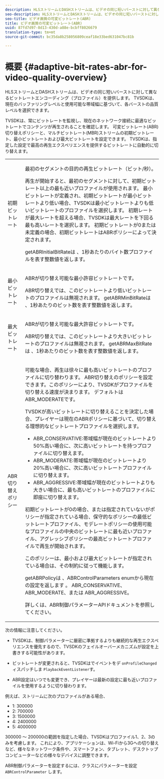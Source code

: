 ```yaml
---
description: HLSストリームとDASHストリームは、ビデオの同じ短いバーストに対して異なるビットレートエンコーディング（プロファイル）を提供します。 TVSDKは、現在のバッファリングレベルと使用可能な帯域幅に基づいて、各バーストの品質レベルを選択できます。
seo-description: HLSストリームとDASHストリームは、ビデオの同じ短いバーストに対して異なるビットレートエンコーディング（プロファイル）を提供します。 TVSDKは、現在のバッファリングレベルと使用可能な帯域幅に基づいて、各バーストの品質レベルを選択できます。
seo-title: ビデオ画質の可変ビットレート(ABR)
title: ビデオ画質の可変ビットレート(ABR)
uuid: 87fd7d97-8d13-430d-a88e-bcbff8026679
translation-type: tm+mt
source-git-commit: bc35da8b258056809ceaf18e33bed631047bc81b

---
```



# 概要 {#adaptive-bit-rates-abr-for-video-quality-overview}

HLSストリームとDASHストリームは、ビデオの同じ短いバーストに対して異なるビットレートエンコーディング（プロファイル）を提供します。 TVSDKは、現在のバッファリングレベルと使用可能な帯域幅に基づいて、各バーストの品質レベルを選択できます。

TVSDKは、常にビットレートを監視し、現在のネットワーク接続に最適なビットレートでコンテンツが再生されることを確認します。 可変ビットレート(ABR)切り替えポリシーと、マルチビットレート(MBR)ストリームの初期ビットレート、最小ビットレートおよび最大ビットレートを設定できます。 TVSDKは、指定した設定で最高の再生エクスペリエンスを提供するビットレートに自動的に切り替えます。

<table id="table_AF838E082235406AA359BF1C1A77F85F"> 
 <tbody> 
  <tr> 
   <td colname="col01"> 初期ビットレート </td> 
   <td colname="col2"> <p>最初のセグメントの目的の再生ビットレート（ビット/秒）。 </p> <p>再生が開始すると、最初のセグメントに対して、初期ビットレート以上の最も近いプロファイルが使用されます。 最小ビットレートが定義され、初期ビットレートが最小ビットレートより低い場合、TVSDKは最小ビットレートよりも低いビットレートのプロファイルを選択します。 初期レートが最大レートを超える場合、TVSDKは最大レートを下回る最も高いレートを選択します。 初期ビットレートが0または未定義の場合、初期ビットレートはABRポリシーによって決定されます。 </p> <p><span class="codeph"> getABRInitialBitRateは</span> 、1秒あたりのバイト数プロファイルを表す整数値を返します。 </p> </td> 
  </tr> 
  <tr> 
   <td colname="col01"> 最小ビットレート </td> 
   <td colname="col2"> <p>ABRが切り替え可能な最小許容ビットレートです。 </p> <p>ABR切り替えでは、このビットレートより低いビットレートのプロファイルは無視されます。 <span class="codeph"> getABRMinBitRateは</span> 、1秒あたりのビット数を表す整数値を返します。 </p> </td> 
  </tr> 
  <tr> 
   <td colname="col01"> 最大ビットレート </td> 
   <td colname="col2"> <p>ABRが切り替え可能な最大許容ビットレートです。 </p> <p>ABR切り替えでは、このビットレートより大きいビットレートのプロファイルは無視されます。 <span class="codeph"> getABRMaxBitRateは</span> 、1秒あたりのビット数を表す整数値を返します。 </p> </td> 
  </tr> 
  <tr> 
   <td colname="col01"> ABR切り替えポリシー </td> 
   <td colname="col2"> <p>可能な場合、再生は徐々に最も高いビットレートのプロファイルに切り替わります。 ABR切り替えのポリシーを設定できます。このポリシーにより、TVSDKがプロファイルを切り替える速度が決まります。 デフォルトは <span class="codeph"> ABR_MODERATEです</span>。 </p> <p>TVSDKが高いビットレートに切り替えることを決定した場合、プレイヤーは現在のABRポリシーに基づいて、切り替える理想的なビットレートプロファイルを選択します。 
     <ul id="ul_AC9C99D84A3B4A8DBD1A05CC05DEE771"> 
      <li id="li_B79C0AA2CBFB42FF98A257CEC9C400BA"><span class="codeph"> ABR_CONSERVATIVE</span>:帯域幅が現在のビットレートより50%高い場合に、次に高いビットレートを持つプロファイルに切り替えます。 </li> 
      <li id="li_38CC3A95D8634F359D0F7C273D0108C0"><span class="codeph"> ABR_MODERATE</span>:帯域幅が現在のビットレートより20%高い場合に、次に高いビットレートプロファイルに切り替えます。 </li> 
      <li id="li_E845C035420D4B3FB2B179F448F8CA85"><span class="codeph"> ABR_AGGRESSIVE</span>:帯域幅が現在のビットレートよりも大きい場合に、最も高いビットレートのプロファイルに即座に切り替えます。 </li> 
     </ul> </p> <p>初期ビットレートが0の場合、または指定されていないがポリシーが指定されている場合、保守的なポリシーの最低ビットレートプロファイル、モデレートポリシーの使用可能なプロファイルの中央のビットレートに最も近いプロファイル、アグレッシブポリシーの最高ビットレートプロファイルで再生が開始されます。 </p> <p>このポリシーは、最小および最大ビットレートが指定されている場合は、その制約に従って機能します。 </p> <p> <span class="codeph"> getABRPolicyは</span> 、ABRControlParameters <span class="codeph"> enumから現在の設定を返します</span> 。 <span class="codeph"> ABR_CONSERVATIVE</span>、 <span class="codeph"> ABR_MODERATE</span>、または <span class="codeph"> ABR_AGGRESSIVE</span>。 </p> <p>詳しくは、ABR制御パラメーターAPIドキュメントを参照してください。 </p> </td> 
  </tr> 
 </tbody> 
</table>

次の情報に注意してください。

* TVSDKは、制御パラメーターに厳密に準拠するよりも継続的な再生エクスペリエンスを優先するので、TVSDKのフェイルオーバーメカニズムが設定を上書きする可能性があります。
* ビットレートが変更されると、TVSDKはでイベントをデ `onProfileChanged` ィスパッチしま `PlaybackEventListener`す。

* ABR設定はいつでも変更でき、プレイヤーは最新の設定に最も近いプロファイルを使用するように切り替わります。

例えば、ストリームに次のプロファイルがある場合、

* 1: 300000
* 2: 700000
* 3: 1500000
* 4: 2400000
* 5: 4000000

300000 ～ 200000の範囲を指定した場合、TVSDKはプロファイル1、2、3のみを考慮します。 これにより、アプリケーションは、Wi-Fiから3Gへの切り替えなど、様々なネットワーク条件や、スマートフォン、タブレット、デスクトップコンピューターなどの様々なデバイスに調整できます。

ABR制御パラメーターを設定するには、クラスにパラメーターを設定 `ABRControlParameter` します。